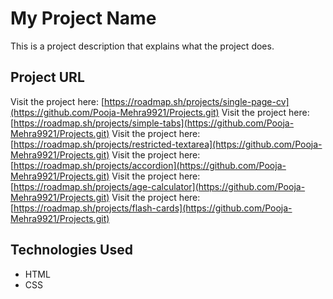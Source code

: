 
# My Project Name

This is a project description that explains what the project does.

## Project URL
Visit the project here: [https://roadmap.sh/projects/single-page-cv](https://github.com/Pooja-Mehra9921/Projects.git)
Visit the project here: [https://roadmap.sh/projects/simple-tabs](https://github.com/Pooja-Mehra9921/Projects.git)
Visit the project here: [https://roadmap.sh/projects/restricted-textarea](https://github.com/Pooja-Mehra9921/Projects.git)
Visit the project here: [https://roadmap.sh/projects/accordion](https://github.com/Pooja-Mehra9921/Projects.git)
Visit the project here: [https://roadmap.sh/projects/age-calculator](https://github.com/Pooja-Mehra9921/Projects.git)
Visit the project here: [https://roadmap.sh/projects/flash-cards](https://github.com/Pooja-Mehra9921/Projects.git)



## Technologies Used
- HTML
- CSS




